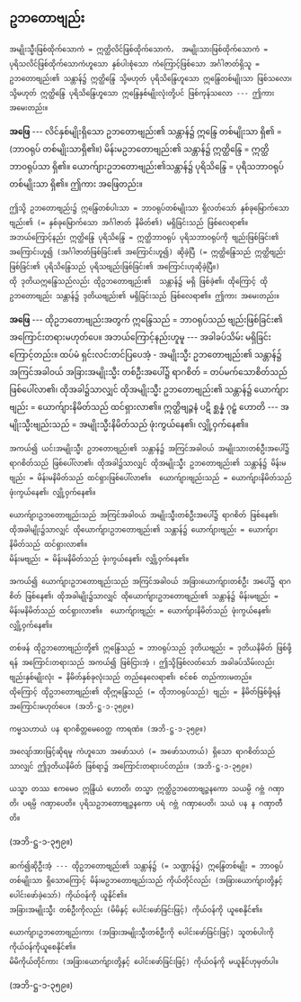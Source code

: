 ## ဥဘတောဗျည်း

    အမျိုးသ္မီးဖြစ်ထိုက်သောကံ = ဣတ္ထိလိင်ဖြစ်ထိုက်သောကံ， အမျိုးသားဖြစ်ထိုက်သောကံ = ပုရိသလိင်ဖြစ်ထိုက်သောကံဟူသော နှစ်ပါးစုံသော ကံကြောင့်ဖြစ်သော အင်္ဂါဇာတ်ရှိသူ = ဥဘတောဗျည်း၏ သန္တာန်၌ ဣတ္ထိန္ဒြေ သို့မဟုတ် ပုရိသိန္ဒြေဟူသော ဣန္ဒြေတစ်မျိုးသာ ဖြစ်သလော၊ သို့မဟုတ် ဣတ္ထိန္ဒြေ ပုရိသိန္ဒြေဟူသော ဣန္ဒြေနှစ်မျိုးလုံးတို့ပင် ဖြစ်ကုန်သလော --- ဤကား အမေးတည်း။

**အဖြေ** --- လိင်နှစ်မျိုးရှိသော ဥဘတောဗျည်း၏ သန္တာန်၌ ဣန္ဒြေ တစ်မျိုးသာ ရှိ၏ = (ဘာ၀ရုပ် တစ်မျိုးသာရှိ၏။) မိန်းမဥဘတောဗျည်း၏ သန္တာန်၌ ဣတ္ထိန္ဒြေ = ဣတ္ထိဘာ၀ရုပ်သာ ရှိ၏။ 
ယောက်ျားဥဘတောဗျည်း၏သန္တာန်၌ ပုရိသိန္ဒြေ = ပုရိသဘာ၀ရုပ် တစ်မျိုးသာ ရှိ၏။ ဤကား အဖြေတည်း။

    ဤသို့ ဥဘတောဗျည်း၌ ဣန္ဒြေတစ်ပါးသာ = ဘာ၀ရုပ်တစ်မျိုးသာ ရှိလတ်သော် နှစ်ခုမြောက်သောဗျည်း၏ (= နှစ်ခုမြောက်သော အင်္ဂါဇာတ် နိမိတ်၏) မရှိခြင်းသည် ဖြစ်လေရာ၏။  
    အဘယ်ကြောင့်နည်း ဣတ္ထိန္ဒြေ ပုရိသိန္ဒြေ = ဣတ္ထိဘာ၀ရုပ် ပုရိသဘာ၀ရုပ်ကို ဗျည်းဖြစ်ခြင်း၏ အကြောင်းဟူ၍ (အင်္ဂါဇာတ်ဖြစ်ခြင်း၏ အကြောင်းဟူ၍) ဆိုခဲ့ပြီ (= ဣတ္ထိန္ဒြေသည် ဣတ္ထိဗျည်းဖြစ်ခြင်း၏ ပုရိသိန္ဒြေသည် ပုရိသဗျည်းဖြစ်ခြင်း၏ အကြောင်းဟုဆိုခဲ့ပြီ။)  
    ထို ဒုတိယဣန္ဒြေသည်လည်း ထိုဥဘတောဗျည်း၏  သန္တာန်၌ မရှိ ဖြစ်ခဲ့၏၊ ထိုကြောင့် ထိုဥဘတောဗျည်း သန္တာန်၌ ဒုတိယဗျည်း၏ မရှိခြင်းသည် ဖြစ်လေရာ၏။ ဤကား အမေးတည်း။

**အဖြေ** --- ထိုဥဘတောဗျည်းအတွက် ဣန္ဒြေသည် = ဘာ၀ရုပ်သည် ဗျည်းဖြစ်ခြင်း၏ အကြောင်းတရားမဟုတ်ပေ။ အဘယ်ကြောင့်နည်းဟူမူ --- အခါခပ်သိမ်း မရှိခြင်းကြောင့်တည်း။ 
ထပ်မံ ရှင်းလင်းတင်ပြပေအံ့ - အမျိုးသ္မီး ဥဘတောဗျည်း၏ သန္တာန်၌ အကြင်အခါဝယ် အခြားအမျိုးသ္မီး တစ်ဦးအပေါ်၌ ရာဂစိတ် = တပ်မက်သောစိတ်သည် ဖြစ်ပေါ်လာ၏၊ ထိုအခါ၌သာလျှင် ထိုအမျိုးသ္မီး ဥဘတောဗျည်း၏ သန္တာန်၌ ယောက်ျားဗျည်း = ယောက်ျားနိမိတ်သည် ထင်ရှားလာ၏။ 
ဣတ္ထိဗျဉ္ဇနံ ပဋိ စ္ဆန္နံ ဂုဠှံ ဟောတိ --- အမျိုးသ္မီးဗျည်းသည် = အမျိုးသ္မီးနိမိတ်သည် ဖုံးကွယ်နေ၏၊ လျှို့ဝှက်နေ၏။

    အကယ်၍ ယင်းအမျိုးသ္မီး ဥဘတောဗျည်း၏ သန္တာန်၌ အကြင်အခါဝယ် အမျိုးသားတစ်ဦးအပေါ်၌ ရာဂစိတ်သည် ဖြစ်ပေါ်လာ၏၊ ထိုအခါ၌သာလျှင် ထိုအမျိုးသ္မီး ဥဘတောဗျည်း၏ သန္တာန်၌ မိန်းမဗျည်း = မိန်းမနိမိတ်သည် ထင်ရှားဖြစ်ပေါ်လာ၏။  ယောက်ျားဗျည်းသည် = ယောက်ျားနိမိတ်သည် ဖုံးကွယ်နေ၏၊ လျှို့ဝှက်နေ၏။

    ယောက်ျားဥဘတောဗျည်းသည် အကြင်အခါဝယ် အမျိုးသ္မီးတစ်ဦးအပေါ်၌ ရာဂစိတ် ဖြစ်နေ၏၊ ထိုအခါမျိုး၌သာလျှင် ထိုယောက်ျားဥဘတောဗျည်း၏ သန္တာန်၌ ယောက်ျားဗျည်း = ယောက်ျားနိမိတ်သည် ထင်ရှားလာ၏။  
    မိန်းမဗျည်း = မိန်းမနိမိတ်သည် ဖုံးကွယ်နေ၏၊ လျှို့ဝှက်နေ၏။

    အကယ်၍ ယောက်ျားဥဘတောဗျည်းသည် အကြင်အခါဝယ် အခြားယောက်ျားတစ်ဦး အပေါ်၌ ရာဂစိတ် ဖြစ်နေ၏၊ ထိုအခါမျိုး၌သာလျှင် ထိုယောက်ျားဥဘတောဗျည်း၏ သန္တာန်၌ မိန်းမဗျည်း = မိန်းမနိမိတ်သည် ထင်ရှားလာ၏။  ယောက်ျားဗျည်း = ယောက်ျားနိမိတ်သည် ဖုံးကွယ်နေ၏၊ လျှို့ဝှက်နေ၏။

    တစ်ဖန် ထိုဥဘတောဗျည်းတို့၏ ဣန္ဒြေသည် = ဘာ၀ရုပ်သည် ဒုတိယဗျည်း = ဒုတိယနိမိတ် ဖြစ်ဖို့ရန် အကြောင်းတရားသည် အကယ်၍ ဖြစ်ငြားအံ့ ၊ ဤသို့ဖြစ်လတ်သော် အခါခပ်သိမ်းလည်း ဗျည်းနှစ်မျိုးလုံး = နိမိတ်နှစ်ခုလုံးသည် တည်နေလေရာ၏၊ စင်စစ် တည်ကားမတည်။ 
    ထိုကြောင့် ထိုဥဘတောဗျည်း၏ ထိုဣန္ဒြေသည် (= ထိုဘာ၀ရုပ်သည်) ဗျည်း = နိမိတ်ဖြစ်ဖို့ရန် အကြောင်းမဟုတ်ပေ။ (အဘိ-ဋ္ဌ-၁-၃၅၉။)

    ကမ္မသဟာယံ ပန ရာဂစိတ္တမေဝေတ္ထ ကာရဏံ။ (အဘိ-ဋ္ဌ-၁-၃၅၉။)

    အလျော်အားဖြင့်ဆိုရမူ ကံဟူသော အဖော်သဟဲ (= အဖော်သဟာယ်) ရှိသော ရာဂစိတ်သည်သာလျှင် ဤဒုတိယနိမိတ် ဖြစ်ရာ၌ အကြောင်းတရားပင်တည်း။ (အဘိ-ဋ္ဌ-၁-၃၅၉။)

    ယသ္မာ တဿ ဧကမေ၀ ဣန္ဒြိယံ ဟောတိ၊ တသ္မာ ဣတ္ထိဥဘတောဗျဉ္ဇနကော သယမ္ပိ ဂဗ္ဘံ ဂဏှာတိ၊ ပရမ္ပိ ဂဏှာပေတိ။ ပုရိသဥဘတောဗျဉ္ဇနကော ပရံ ဂဗ္ဘံ ဂဏှာပေတိ၊ သယံ ပန န ဂဏှာတီတိ။
<r>(အဘိ-ဋ္ဌ-၁-၃၅၉။)</r>

    ဆက်၍ဆိုဦးအံ့ --- ထိုဥဘတောဗျည်း၏ သန္တာန်၌ (= သဏ္ဌာန်၌) ဣန္ဒြေတစ်မျိုး = ဘာ၀ရုပ်တစ်မျိုးသာ ရှိသောကြောင့် မိန်းမဥဘတောဗျည်းသည် ကိုယ်တိုင်လည်း (အခြားယောက်ျားတို့နှင့် ပေါင်းဖော်ခဲ့သော်) ကိုယ်ဝန်ကို ယူနိုင်၏။ 
    အခြားအမျိုးသ္မီး တစ်ဦးကိုလည်း (မိမိနှင့် ပေါင်းဖော်ခြင်းဖြင့်) ကိုယ်ဝန်ကို ယူစေနိုင်၏။

    ယောက်ျားဥဘတောဗျည်းကား (အခြားအမျိုးသ္မီးတစ်ဦးကို ပေါင်းဖော်ခြင်းဖြင့်) သူတစ်ပါးကို ကိုယ်ဝန်ကိုယူစေနိုင်၏။ 
    မိမိကိုယ်တိုင်ကား (အခြားယောက်ျားတို့နှင့် ပေါင်းဖော်ခြင်းဖြင့်) ကိုယ်ဝန်ကို မယူနိုင်ဟုမှတ်ပါ။
<r>(အဘိ-ဋ္ဌ-၁-၃၅၉။)</r>
